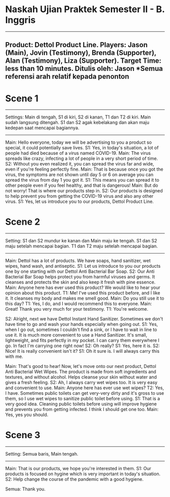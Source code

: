 # Naskah Ujian Praktek Semester II - B. Inggris
---
Product: Dettol Product Line.
Players: Jason (Main), Jovin (Testimony), Brenda (Supporter), Alan (Testimony), Liza (Supporter).
Target Time: less than 10 minutes.
Ditulis oleh: Jason
*Semua referensi arah relatif kepada penonton
---

# Scene 1
---
Settings: Main di tengah, S1 di kiri, S2 di kanan, T1 dan T2 di kiri. Main sudah langsung ditengah. S1 dan S2 agak kebelakang dan akan maju kedepan saat mencapai bagiannya. 

---

Main: Hello everyone, today we will be advertising to you a product so special, it could potentially save lives.
S1: Yes, in today's situation, a lot of people had died because of a virus named COVID-19. 
Main: The virus spreads like crazy, infecting a lot of people in a very short period of time.
S2: Without you even realized it, you can spread the virus far and wide, even if you're feeling perfectly fine.
Main: That is because once you got the virus, the symptoms are not shown until day 5 or 6 on average you can spread the virus from day 1 you got it. 
S1: This means you can spread it to other people even if you feel healthy, and that is dangerous!
Main: But do not worry! That is where our products step in.
S2: Our products is designed to help prevent you from getting the COVID-19 virus and also any other virus.
S1: Yes, let us introduce you to our products, Dettol Product Line.

# Scene 2
---
Setting: S1 dan S2 mundur ke kanan dan Main maju ke tengah. S1 dan S2 maju setelah mencapai bagian. T1 dan T2 maju setelah mencapai bagian.

---

Main: Dettol has a lot of products. We have soaps, hand sanitizer, wet wipes, hand wash, and antiseptic.
S1: Let us introduce to you our products one by one starting with our Dettol Anti Bacterial Bar Soap.
S2: Our Anti Bacterial Bar Soap helps protect you from harmful viruses and germs. It cleanses and protects the skin and also keep it fresh with pine essence.
Main: Anyone here has ever used this product? We would like to hear your opinion about this product.
T1: Me! I've used this product before, and I like it. It cleanses my body and makes me smell good.
Main: Do you still use it to this day?
T1: Yes, I do, and I would recommend this to everyone.
Main: Great! Thank you very much for your testimony.
T1: You're welcome.

S2: Alright, next we have Dettol Instant Hand Sanitizer. Sometimes we don't have time to go and wash your hands especially when going out.
S1: Yes, when I go out, sometimes I couldn't find a sink, or I have to wait in line to use it. It is much more convenient to use a Hand Sanitizer. It's small, lightweight, and fits perfectly in my pocket. I can carry them everywhere I go. In fact I'm carrying one right now!
S2: Oh really?
S1: Yes, here it is.
S2: Nice! It is really convenient isn't it?
S1: Oh it sure is. I will always carry this with me.

Main: That's good to hear! Now, let's move onto our next product, Dettol Anti Bacterial Wet Wipes. The product is made from soft ingredients and textures, and without alcohol. Helps cleanse your skin without water and gives a fresh feeling.
S2: Ah, I always carry wet wipes too. It is very easy and convenient to use.
Main: Anyone here has ever use wet wipes?
T2: Yes, I have. Sometimes public toilets can get very-very dirty and it's gross to use them, so I use wet wipes to sanitize public toilet before using. 
S1: That is a very good idea. Cleaning public toilets before using will improve hygiene and prevents you from getting infected. I think I should get one too.
Main: Yes, yes you should.

# Scene 3
---
Setting: Semua baris, Main tengah.

---

Main: That is our products, we hope you're interested in them.
S1: Our products is focused on hygine which is very important in today's situation.
S2: Help change the course of the pandemic with a good hygiene.

Semua: Thank you.